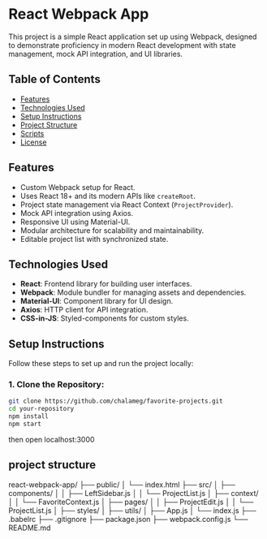 # React Webpack App

This project is a simple React application set up using Webpack, designed to demonstrate proficiency in modern React development with state management, mock API integration, and UI libraries.

## Table of Contents

- [Features](#features)
- [Technologies Used](#technologies-used)
- [Setup Instructions](#setup-instructions)
- [Project Structure](#project-structure)
- [Scripts](#scripts)
- [License](#license)

## Features

- Custom Webpack setup for React.
- Uses React 18+ and its modern APIs like `createRoot`.
- Project state management via React Context (`ProjectProvider`).
- Mock API integration using Axios.
- Responsive UI using Material-UI.
- Modular architecture for scalability and maintainability.
- Editable project list with synchronized state.

## Technologies Used

- **React**: Frontend library for building user interfaces.
- **Webpack**: Module bundler for managing assets and dependencies.
- **Material-UI**: Component library for UI design.
- **Axios**: HTTP client for API integration.
- **CSS-in-JS**: Styled-components for custom styles.

## Setup Instructions

Follow these steps to set up and run the project locally:

### 1. Clone the Repository:

```bash
git clone https://github.com/chalameg/favorite-projects.git
cd your-repository
npm install
npm start
```
then open localhost:3000



## project structure
react-webpack-app/
├── public/
│   └── index.html
├── src/
│   ├── components/
│   │   ├── LeftSidebar.js
│   │   └── ProjectList.js
│   ├── context/
│   │   └── FavoriteContext.js
│   ├── pages/
│   │   ├── ProjectEdit.js
│   │   └── ProjectList.js
│   ├── styles/
│   ├── utils/
│   ├── App.js
│   └── index.js
├── .babelrc
├── .gitignore
├── package.json
├── webpack.config.js
└── README.md
